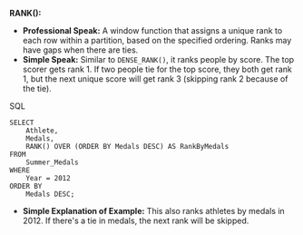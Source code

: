 **RANK():**

- **Professional Speak:** A window function that assigns a unique rank to each row within a partition, based on the specified ordering. Ranks may have gaps when there are ties.
- **Simple Speak:** Similar to `DENSE_RANK()`, it ranks people by score. The top scorer gets rank 1. If two people tie for the top score, they both get rank 1, but the next unique score will get rank 3 (skipping rank 2 because of the tie).

SQL

```
SELECT
    Athlete,
    Medals,
    RANK() OVER (ORDER BY Medals DESC) AS RankByMedals
FROM
    Summer_Medals
WHERE
    Year = 2012
ORDER BY
    Medals DESC;
```

- **Simple Explanation of Example:** This also ranks athletes by medals in 2012. If there's a tie in medals, the next rank will be skipped.